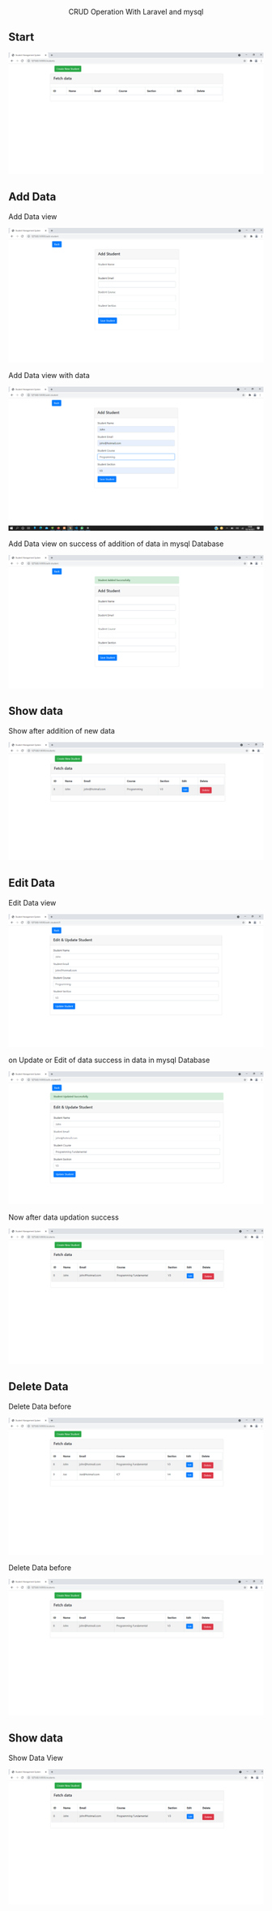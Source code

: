 <p align="center">CRUD Operation With Laravel and mysql</p>


## Start
![alt text](https://github.com/hheyzahm/CRUD-LARAVEL-8/blob/master/Images/start.png?raw=true)

## Add Data

Add Data view 

![alt text](https://github.com/hheyzahm/CRUD-LARAVEL-8/blob/master/Images/adding%20data.png?raw=true)

 Add Data view with data

![alt text](https://github.com/hheyzahm/CRUD-LARAVEL-8/blob/master/Images/with%20data.png?raw=true)

 Add Data view on success of addition of data in mysql Database

![alt text](https://github.com/hheyzahm/CRUD-LARAVEL-8/blob/master/Images/after%20add%20succes.png?raw=true)

## Show data

Show after addition of new data 

![alt text](https://github.com/hheyzahm/CRUD-LARAVEL-8/blob/master/Images/after%20creating%20new%20student%20data.png?raw=true)

## Edit Data

Edit Data view 

![alt text](https://github.com/hheyzahm/CRUD-LARAVEL-8/blob/master/Images/editing%20data.png?raw=true)

 on Update or Edit of data success in data in mysql Database

![alt text](https://github.com/hheyzahm/CRUD-LARAVEL-8/blob/master/Images/after%20update%20data.png?raw=true)

 Now after data updation success

![alt text](https://github.com/hheyzahm/CRUD-LARAVEL-8/blob/master/Images/updated.png?raw=true)


## Delete Data

Delete Data before

![alt text](https://github.com/hheyzahm/CRUD-LARAVEL-8/blob/master/Images/before%20Delete.png?raw=true)

 Delete Data before

![alt text](https://github.com/hheyzahm/CRUD-LARAVEL-8/blob/master/Images/after%20delete.png?raw=true)

 
## Show data

Show Data View 

![alt text](https://github.com/hheyzahm/CRUD-LARAVEL-8/blob/master/Images/updated.png?raw=true)
